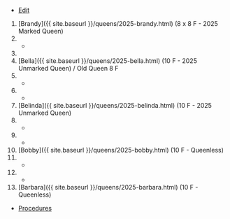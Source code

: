 * [Edit](https://github.com/joejcollins/rhapsody-angel/edit/master/_includes/apiary.md)

1. [Brandy]({{ site.baseurl }}/queens/2025-brandy.html) (8 x 8 F - 2025 Marked Queen)
2. -
3. 
4. [Bella]({{ site.baseurl }}/queens/2025-bella.html) (10 F - 2025 Unmarked Queen) / Old Queen 8 F
5. -
6. -
7. [Belinda]({{ site.baseurl }}/queens/2025-belinda.html) (10 F - 2025 Unmarked Queen)
8. -
9. -
10. [Bobby]({{ site.baseurl }}/queens/2025-bobby.html) (10 F - Queenless)
11. -
12. -
13. [Barbara]({{ site.baseurl }}/queens/2025-barbara.html) (10 F - Queenless)

* [Procedures](https://github.com/joejcollins/rhapsody-angel/raw/master/book/00Book.pdf)
